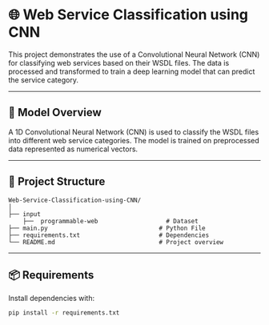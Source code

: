 # 🌐 Web Service Classification using CNN

This project demonstrates the use of a Convolutional Neural Network (CNN) for classifying web services based on their WSDL files. The data is processed and transformed to train a deep learning model that can predict the service category.

---

## 🧠 Model Overview

A 1D Convolutional Neural Network (CNN) is used to classify the WSDL files into different web service categories. The model is trained on preprocessed data represented as numerical vectors.

---

## 📁 Project Structure

```
Web-Service-Classification-using-CNN/
│
├── input
    ├──  programmable-web                   # Dataset
├── main.py                               # Python File
├── requirements.txt                      # Dependencies
└── README.md                             # Project overview
```

---

## 📦 Requirements

Install dependencies with:

```bash
pip install -r requirements.txt
```
